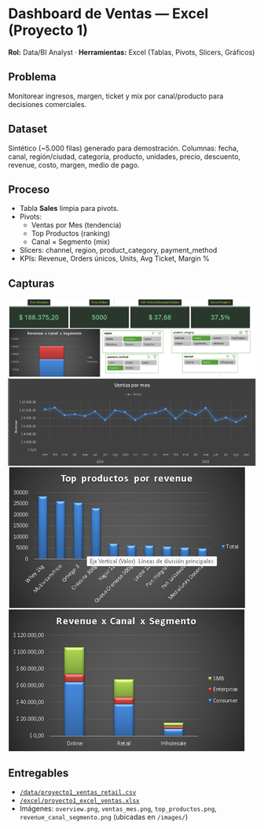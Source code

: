 # Dashboard de Ventas — Excel (Proyecto 1)
**Rol:** Data/BI Analyst · **Herramientas:** Excel (Tablas, Pivots, Slicers, Gráficos)

## Problema
Monitorear ingresos, margen, ticket y mix por canal/producto para decisiones comerciales.

## Dataset
Sintético (~5.000 filas) generado para demostración.
Columnas: fecha, canal, región/ciudad, categoría, producto, unidades, precio, descuento, revenue, costo, margen, medio de pago.

## Proceso
- Tabla **Sales** limpia para pivots.
- Pivots:
  - Ventas por Mes (tendencia)
  - Top Productos (ranking)
  - Canal × Segmento (mix)
- Slicers: channel, region, product_category, payment_method
- KPIs: Revenue, Orders únicos, Units, Avg Ticket, Margin %

## Capturas
![Overview](images/Overview.png)
![Ventas_Mes](images/Ventas_Mes.png)
![Top productos](images/Top_productos.png)
![Revenue_Canal_Segmento](images/Revenue_Canal_Segmento.png)

## Entregables
- [`/data/proyecto1_ventas_retail.csv`](data/proyecto1_ventas_retail.csv)
- [`/excel/proyecto1_excel_ventas.xlsx`](excel/proyecto1_excel_ventas.xlsx)
- Imágenes: `overview.png`, `ventas_mes.png`, `top_productos.png`, `revenue_canal_segmento.png` (ubicadas en `/images/`)


